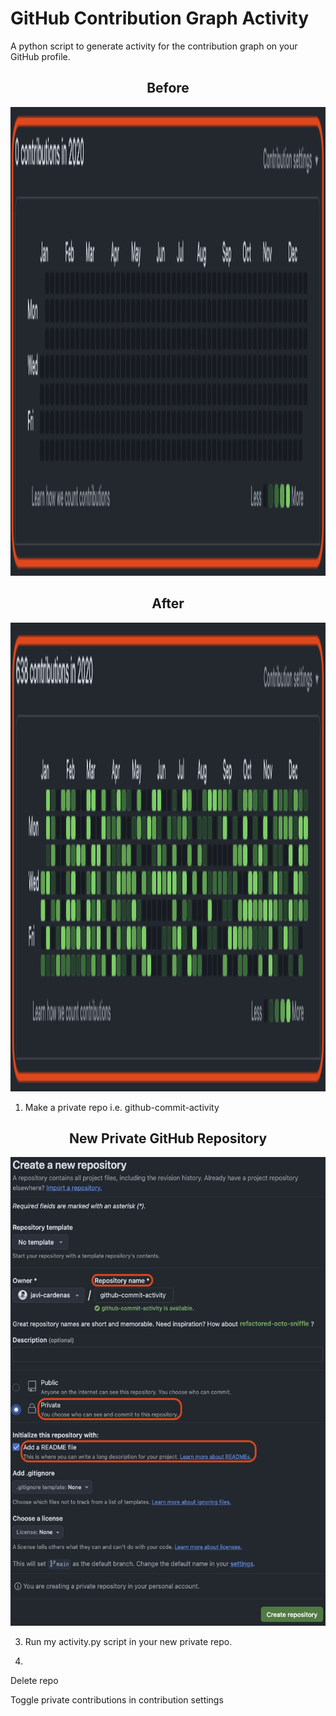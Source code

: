 # GitHub Contribution Graph Activity

A python script to generate activity for the contribution graph on your GitHub profile.

<div align="center">
  <h2>Before</h2>
  <img src="/images/before.png" alt="Before" width = "1000" height="750">
</div>   

<div align="center">
  <h2>After</h2>
  <img src="/images/after.png" alt="After" width = "1000" height="750">
</div>   

1. Make a private repo i.e. github-commit-activity

<div align="center">
  <h2>New Private GitHub Repository</h2>
  <img src="/images/repo.png" alt="New Private Repo" height="750">
</div>

3. Run my activity.py script in your new private repo.


   

5. 
Delete repo

Toggle private contributions in contribution settings
